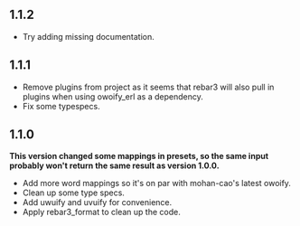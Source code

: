 ## 1.1.2
- Try adding missing documentation.

## 1.1.1
- Remove plugins from project as it seems that rebar3 will also pull in plugins when using owoify_erl as a dependency.
- Fix some typespecs.

## 1.1.0
**This version changed some mappings in presets, so the same input probably won't return the same result as version 1.0.0.**

- Add more word mappings so it's on par with mohan-cao's latest owoify.
- Clean up some type specs.
- Add uwuify and uvuify for convenience.
- Apply rebar3_format to clean up the code.